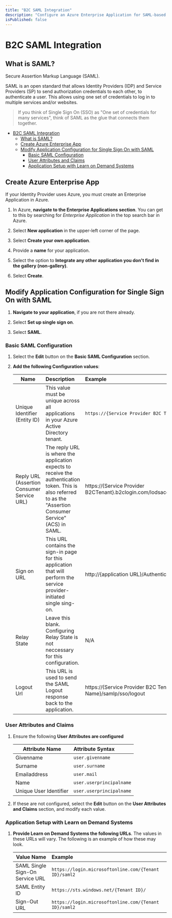 ```yaml
---
title: "B2C SAML Integration"
description: "Configure an Azure Enterprise Application for SAML-based Single Sign-On."
isPublished: false
---
```


# B2C SAML Integration 

## What is SAML?
Secure Assertion Markup Language (SAML). 

SAML is an open standard that allows Identity Providers (IDP) and Service Providers (SP) to send authorization credentials to each other, to authenticate a user. This allows using one set of credentials to log in to multiple services and/or websites.

  > If you think of Single Sign On (SSO) as "One set of credentials for many services", think of SAML as the glue that connects them together. 

- [B2C SAML Integration](#b2c-saml-integration)
  - [What is SAML?](#what-is-saml-)
  - [Create Azure Enterprise App](#create-azure-enterprise-app)
  - [Modify Application Configuration for Single Sign On with SAML](#modify-application-configuration-for-single-sign-on-with-saml)
    - [Basic SAML Configuration](#basic-saml-configuration)
    - [User Attributes and Claims](#user-attributes-and-claims)
    - [Application Setup with Learn on Demand Systems](#application-setup-with-learn-on-demand-systems)

## Create Azure Enterprise App 

If your Identity Provider uses Azure, you must create an Enterprise Application in Azure.

1. In Azure, **navigate to the Enterprise Applications section**. You can get to this by searching for _Enterprise Application_ in the top search bar in Azure.

1. Select **New application** in the upper-left corner of the page. 

1. Select **Create your own application**. 

1. Provide a **name** for your application. 

1. Select the option to **Integrate any other application you don't find in the gallery (non-gallery)**. 

1. Select **Create**. 

## Modify Application Configuration for Single Sign On with SAML

1. **Navigate to your application**, if you are not there already. 

1. Select **Set up single sign on**. 

1. Select **SAML**. 

### Basic SAML Configuration

1. Select the **Edit** button on the **Basic SAML Configuration** section.

1. **Add the following Configuration values**:

    |Name      |Description|Example      | 
    |----------|:-------------|:-------------|
    |Unique Identifier (Entity ID) |This value must be unique across all applications in your Azure Active Directory tenant.|  ```https://{Service Provider B2C Tenant}.b2clogin.com/lodsaccb2c.onmicrosoft.com/B2C_1A_TrustFrameworkBase```|
    | Reply URL (Assertion Consumer Service URL) |The reply URL is where the application expects to receive the authentication token. This is also referred to as the "Assertion Consumer Service" (ACS) in SAML.|https://{Service Provider B2CTenant}.b2clogin.com/lodsaccb2c.onmicrosoft.com/B2C_1A_TrustFrameworkBase/samlp/sso/assertionconsumer
    | Sign on URL |This URL contains the sign-in page for this application that will perform the service provider-initiated single sing-on. |http://{application URL}/Authentication/SamlIdpRedirect?idp={policy name} |  
    |Relay State | Leave this blank. Configuring Relay State is not neccessary for this configuration. | N/A
    | Logout Url |This URL is used to send the SAML Logout response back to the application.| https://{Service Provider B2C Tenant}.b2clogin.com/{Service Provider B2C Tenant}.onmicrosoft.com/{Policy Name}/samlp/sso/logout |  

### User Attributes and Claims

1. Ensure the following **User Attributes are configured** 

    |Attribute Name      |Attribute Syntax      | 
    |----------|:-------------|
    |Givenname|`user.givenname`|
    |Surname|`user.surname`|
    |Emailaddress|`user.mail`|
    |Name|`user.userprincipalname`|
    |Unique User Identifier|`user.userprincipalname`|

1. If these are not configured, select the **Edit** button on the **User Attributes and Claims** section, and modify each value. 

### Application Setup with Learn on Demand Systems

1. **Provide Learn on Demand Systems the following URLs**. The values in these URLs will vary. The following is an example of how these may look. 

    |Value Name      |Example     | 
    |----------|:-------------|
    |SAML Single Sign-On Service URL|`https://login.microsoftonline.com/{Tenant ID}/saml2`|
    |SAML Entity ID|`https://sts.windows.net/{Tenant ID}/`|
    |Sign-Out URL|`https://login.microsoftonline.com/{Tenant ID}/saml2`|
